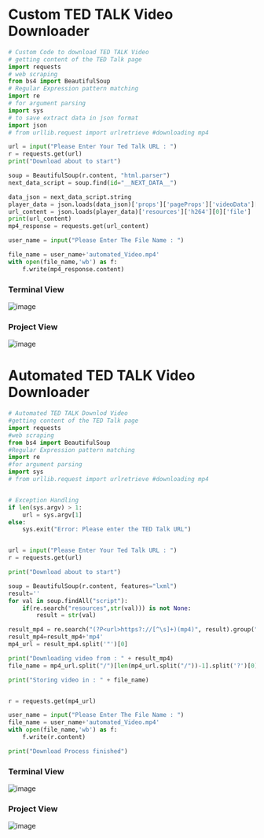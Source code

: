 # Custom TED TALK Video Downloader
```python
# Custom Code to download TED TALK Video
# getting content of the TED Talk page
import requests
# web scraping
from bs4 import BeautifulSoup
# Regular Expression pattern matching
import re
# for argument parsing
import sys
# to save extract data in json format
import json
# from urllib.request import urlretrieve #downloading mp4

url = input("Please Enter Your Ted Talk URL : ")
r = requests.get(url)
print("Download about to start")

soup = BeautifulSoup(r.content, "html.parser")
next_data_script = soup.find(id="__NEXT_DATA__")

data_json = next_data_script.string
player_data = json.loads(data_json)['props']['pageProps']['videoData']['playerData']
url_content = json.loads(player_data)['resources']['h264'][0]['file']
print(url_content)
mp4_response = requests.get(url_content)

user_name = input("Please Enter The File Name : ")

file_name = user_name+'automated_Video.mp4'
with open(file_name,'wb') as f:
    f.write(mp4_response.content)
```

### Terminal View

![image](https://user-images.githubusercontent.com/80588277/193449083-170591b9-7df3-48e5-8387-f77883163351.png)

### Project View
![image](https://user-images.githubusercontent.com/80588277/193449064-c30fc948-3f9e-42cf-8733-ba9e01146c55.png)



# Automated TED TALK Video Downloader
```python
# Automated TED TALK Downlod Video
#getting content of the TED Talk page
import requests
#web scraping
from bs4 import BeautifulSoup
#Regular Expression pattern matching
import re
#for argument parsing
import sys
# from urllib.request import urlretrieve #downloading mp4


# Exception Handling
if len(sys.argv) > 1:
    url = sys.argv[1]
else:
    sys.exit("Error: Please enter the TED Talk URL")


url = input("Please Enter Your Ted Talk URL : ")
r = requests.get(url)

print("Download about to start")

soup = BeautifulSoup(r.content, features="lxml")
result=''
for val in soup.findAll("script"):
    if(re.search("resources",str(val))) is not None:
        result = str(val)

result_mp4 = re.search("(?P<url>https?://[^\s]+)(mp4)", result).group("url")
result_mp4=result_mp4+'mp4'
mp4_url = result_mp4.split('"')[0]

print("Downloading video from : " + result_mp4)
file_name = mp4_url.split("/")[len(mp4_url.split("/"))-1].split('?')[0]

print("Storing video in : " + file_name)


r = requests.get(mp4_url)

user_name = input("Please Enter The File Name : ")
file_name = user_name+'automated_Video.mp4'
with open(file_name,'wb') as f:
    f.write(r.content)

print("Download Process finished")

```

### Terminal View
![image](https://user-images.githubusercontent.com/80588277/193448554-f97735d7-1e00-4779-85a0-913ccd5624e5.png)


### Project View
![image](https://user-images.githubusercontent.com/80588277/193448584-6609426d-cdb9-4fb5-b2d6-b193ea1f3eb6.png)
